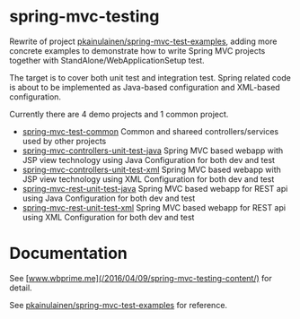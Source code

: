 # spring-mvc-testing

Rewrite of project [pkainulainen/spring-mvc-test-examples](https://github.com/pkainulainen/spring-mvc-test-examples), adding more concrete examples to demonstrate how to write Spring MVC projects together with StandAlone/WebApplicationSetup test.

The target is to cover both unit test and integration test.  Spring related code is about to be implemented as Java-based configuration and XML-based configuration.

Currently there are 4 demo projects and 1 common project.

- [spring-mvc-test-common](https://github.com/wbprime/spring-mvc-testing/tree/master/spring-mvc-test-common)
    Common and shareed controllers/services used by other projects
- [spring-mvc-controllers-unit-test-java](https://github.com/wbprime/spring-mvc-testing/tree/master/spring-mvc-controllers-unit-test-java)
    Spring MVC based webapp with JSP view technology using Java Configuration for both dev and test
- [spring-mvc-controllers-unit-test-xml](https://github.com/wbprime/spring-mvc-testing/tree/master/spring-mvc-controllers-unit-test-xml)
    Spring MVC based webapp with JSP view technology using XML Configuration for both dev and test
- [spring-mvc-rest-unit-test-java](https://github.com/wbprime/spring-mvc-testing/tree/master/spring-mvc-rest-unit-test-java)
    Spring MVC based webapp for REST api using Java Configuration for both dev and test
- [spring-mvc-rest-unit-test-xml](https://github.com/wbprime/spring-mvc-testing/tree/master/spring-mvc-rest-unit-test-xml)
    Spring MVC based webapp for REST api using XML Configuration for both dev and test

# Documentation

See [www.wbprime.me](/2016/04/09/spring-mvc-testing-content/) for detail.

See [pkainulainen/spring-mvc-test-examples](https://github.com/pkainulainen/spring-mvc-test-examples) for reference.
